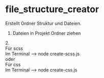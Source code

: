 # file_structure_creator

Erstellt Ordner Struktur und Dateien.<br>

1. Dateien in Projekt Ordner ziehen<br>

2.<br>
Für scss<br>
Im Terminal -->  node create-scss.js<br>
oder<br>
Für css<br>
Im Terminal -->  node create-css.js